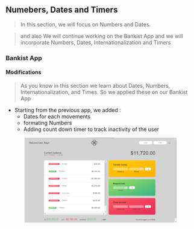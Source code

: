 ## Numebers, Dates and Timers

> In this section, we will focus on Numbers and Dates. 

> and also We will continue working on the Bankist App and we will incorporate Numbers, Dates, Internationalization and Timers

### Bankist App

#### Modifications
 
> As you know in this section we learn about Dates, Numbers, Internationalization, and Times. So we applied these on our Bankist App
   * Starting from the previous app, we added : 
       * Dates for each movements
       * formating Numbers
       * Adding count down timer to track inactivity of the user

<p align='center'>
    <img src='img1.png' width= 80% alt='Bankist app home page' />
</p>
